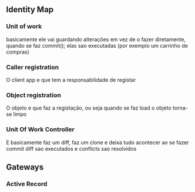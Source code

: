 ## Identity Map

### Unit of work

basicamente ele vai guardando alterações em vez de o fazer diretamente, quando se faz commit(); elas sao executadas (por exemplo um carrinho de compras)

### Caller registration

O client app e que tem a responsabilidade de registar

### Object registration

O objeto e que faz a registação, ou seja quando se faz load o objeto torna-se limpo

### Unit Of Work Controller

E basicamente faz um diff, faz um clone e deixa tudo acontecer ao se fazer commit diff sao executados e conflicts sao resolvidos

## Gateways

### Active Record
